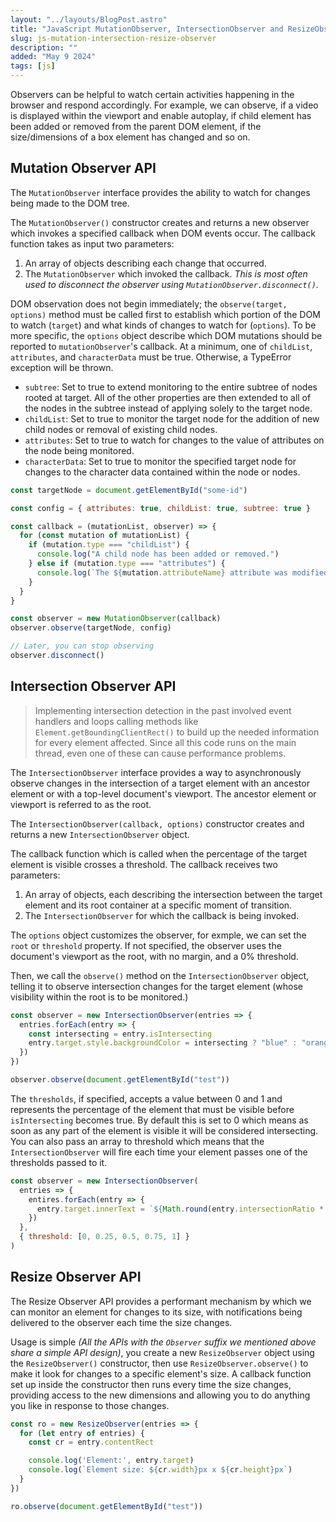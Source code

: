 ```yaml
---
layout: "../layouts/BlogPost.astro"
title: "JavaScript MutationObserver, IntersectionObserver and ResizeObserver"
slug: js-mutation-intersection-resize-observer
description: ""
added: "May 9 2024"
tags: [js]
---
```


Observers can be helpful to watch certain activities happening in the browser and respond accordingly. For example, we can observe, if a video is displayed within the viewport and enable autoplay, if child element has been added or removed from the parent DOM element, if the size/dimensions of a box element has changed and so on.

## Mutation Observer API
The `MutationObserver` interface provides the ability to watch for changes being made to the DOM tree.

The `MutationObserver()` constructor creates and returns a new observer which invokes a specified callback when DOM events occur. The callback function takes as input two parameters:
1. An array of objects describing each change that occurred.
2. The `MutationObserver` which invoked the callback. *This is most often used to disconnect the observer using `MutationObserver.disconnect()`.*

DOM observation does not begin immediately; the `observe(target, options)` method must be called first to establish which portion of the DOM to watch (`target`) and what kinds of changes to watch for (`options`). To be more specific, the `options` object describe which DOM mutations should be reported to `mutationObserver`'s callback. At a minimum, one of `childList`, `attributes`, and `characterData` must be true. Otherwise, a TypeError exception will be thrown.

- `subtree`: Set to true to extend monitoring to the entire subtree of nodes rooted at target. All of the other properties are then extended to all of the nodes in the subtree instead of applying solely to the target node.
- `childList`: Set to true to monitor the target node for the addition of new child nodes or removal of existing child nodes.
- `attributes`: Set to true to watch for changes to the value of attributes on the node being monitored.
- `characterData`: Set to true to monitor the specified target node for changes to the character data contained within the node or nodes.

```js
const targetNode = document.getElementById("some-id")

const config = { attributes: true, childList: true, subtree: true }

const callback = (mutationList, observer) => {
  for (const mutation of mutationList) {
    if (mutation.type === "childList") {
      console.log("A child node has been added or removed.")
    } else if (mutation.type === "attributes") {
      console.log(`The ${mutation.attributeName} attribute was modified.`)
    }
  }
}

const observer = new MutationObserver(callback)
observer.observe(targetNode, config)

// Later, you can stop observing
observer.disconnect()
```

## Intersection Observer API
> Implementing intersection detection in the past involved event handlers and loops calling methods like `Element.getBoundingClientRect()` to build up the needed information for every element affected. Since all this code runs on the main thread, even one of these can cause performance problems.

The `IntersectionObserver` interface provides a way to asynchronously observe changes in the intersection of a target element with an ancestor element or with a top-level document's viewport. The ancestor element or viewport is referred to as the root.

The `IntersectionObserver(callback, options)` constructor creates and returns a new `IntersectionObserver` object.

The callback function which is called when the percentage of the target element is visible crosses a threshold. The callback receives two parameters:
1. An array of objects, each describing the intersection between the target element and its root container at a specific moment of transition.
2. The `IntersectionObserver` for which the callback is being invoked.

The `options` object customizes the observer, for exmple, we can set the `root` or `threshold` property. If not specified, the observer uses the document's viewport as the root, with no margin, and a 0% threshold.

Then, we call the `observe()` method on the `IntersectionObserver` object, telling it to observe intersection changes for the target element (whose visibility within the root is to be monitored.)

```js
const observer = new IntersectionObserver(entries => {
  entries.forEach(entry => {
    const intersecting = entry.isIntersecting
    entry.target.style.backgroundColor = intersecting ? "blue" : "orange"
  })
})

observer.observe(document.getElementById("test"))
```

The `thresholds`, if specified, accepts a value between 0 and 1 and represents the percentage of the element that must be visible before `isIntersecting` becomes true. By default this is set to 0 which means as soon as any part of the element is visible it will be considered intersecting. You can also pass an array to threshold which means that the `IntersectionObserver` will fire each time your element passes one of the thresholds passed to it.

```js
const observer = new IntersectionObserver(
  entries => {
    entires.forEach(entry => {
      entry.target.innerText = `${Math.round(entry.intersectionRatio * 100)}%`
    })
  },
  { threshold: [0, 0.25, 0.5, 0.75, 1] }
)
```

## Resize Observer API
The Resize Observer API provides a performant mechanism by which we can monitor an element for changes to its size, with notifications being delivered to the observer each time the size changes.

Usage is simple *(All the APIs with the `Observer` suffix we mentioned above share a simple API design)*, you create a new `ResizeObserver` object using the `ResizeObserver()` constructor, then use `ResizeObserver.observe()` to make it look for changes to a specific element's size. A callback function set up inside the constructor then runs every time the size changes, providing access to the new dimensions and allowing you to do anything you like in response to those changes.

```js
const ro = new ResizeObserver(entries => {
  for (let entry of entries) {
    const cr = entry.contentRect

    console.log('Element:', entry.target)
    console.log(`Element size: ${cr.width}px x ${cr.height}px`)
  }
})

ro.observe(document.getElementById("test"))
```
